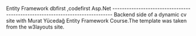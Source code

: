 Entity Framework 
dbfirst ,codefirst 
Asp.Net ------------------------------------------------------------------------------
Backend side of a dynamic cv site with Murat Yücedağ Entity Framework Course.The template was taken from the w3layouts site.

